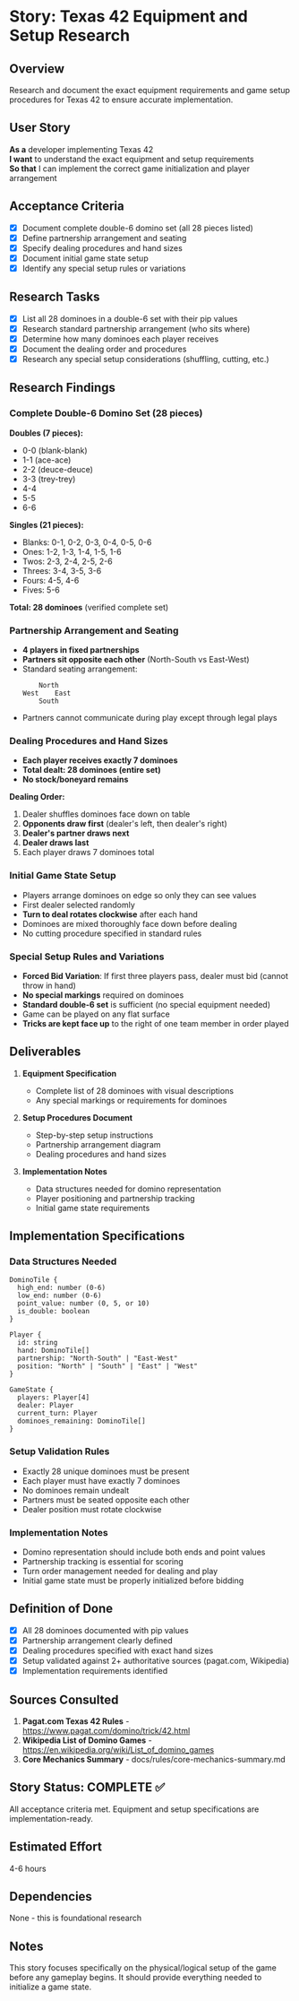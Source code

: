 # Story: Texas 42 Equipment and Setup Research

## Overview
Research and document the exact equipment requirements and game setup procedures for Texas 42 to ensure accurate implementation.

## User Story
**As a** developer implementing Texas 42  
**I want** to understand the exact equipment and setup requirements  
**So that** I can implement the correct game initialization and player arrangement

## Acceptance Criteria
- [x] Document complete double-6 domino set (all 28 pieces listed)
- [x] Define partnership arrangement and seating
- [x] Specify dealing procedures and hand sizes
- [x] Document initial game state setup
- [x] Identify any special setup rules or variations

## Research Tasks
- [x] List all 28 dominoes in a double-6 set with their pip values
- [x] Research standard partnership arrangement (who sits where)
- [x] Determine how many dominoes each player receives
- [x] Document the dealing order and procedures
- [x] Research any special setup considerations (shuffling, cutting, etc.)

## Research Findings

### Complete Double-6 Domino Set (28 pieces)

**Doubles (7 pieces):**
- 0-0 (blank-blank)
- 1-1 (ace-ace)
- 2-2 (deuce-deuce)
- 3-3 (trey-trey)
- 4-4
- 5-5
- 6-6

**Singles (21 pieces):**
- Blanks: 0-1, 0-2, 0-3, 0-4, 0-5, 0-6
- Ones: 1-2, 1-3, 1-4, 1-5, 1-6
- Twos: 2-3, 2-4, 2-5, 2-6
- Threes: 3-4, 3-5, 3-6
- Fours: 4-5, 4-6
- Fives: 5-6

**Total: 28 dominoes** (verified complete set)

### Partnership Arrangement and Seating
- **4 players in fixed partnerships**
- **Partners sit opposite each other** (North-South vs East-West)
- Standard seating arrangement:
  ```
      North
  West    East
      South
  ```
- Partners cannot communicate during play except through legal plays

### Dealing Procedures and Hand Sizes
- **Each player receives exactly 7 dominoes**
- **Total dealt: 28 dominoes (entire set)**
- **No stock/boneyard remains**

**Dealing Order:**
1. Dealer shuffles dominoes face down on table
2. **Opponents draw first** (dealer's left, then dealer's right)
3. **Dealer's partner draws next**
4. **Dealer draws last**
5. Each player draws 7 dominoes total

### Initial Game State Setup
- Players arrange dominoes on edge so only they can see values
- First dealer selected randomly
- **Turn to deal rotates clockwise** after each hand
- Dominoes are mixed thoroughly face down before dealing
- No cutting procedure specified in standard rules

### Special Setup Rules and Variations
- **Forced Bid Variation**: If first three players pass, dealer must bid (cannot throw in hand)
- **No special markings** required on dominoes
- **Standard double-6 set** is sufficient (no special equipment needed)
- Game can be played on any flat surface
- **Tricks are kept face up** to the right of one team member in order played

## Deliverables
1. **Equipment Specification**
   - Complete list of 28 dominoes with visual descriptions
   - Any special markings or requirements for dominoes

2. **Setup Procedures Document**
   - Step-by-step setup instructions
   - Partnership arrangement diagram
   - Dealing procedures and hand sizes

3. **Implementation Notes**
   - Data structures needed for domino representation
   - Player positioning and partnership tracking
   - Initial game state requirements

## Implementation Specifications

### Data Structures Needed
```
DominoTile {
  high_end: number (0-6)
  low_end: number (0-6)
  point_value: number (0, 5, or 10)
  is_double: boolean
}

Player {
  id: string
  hand: DominoTile[]
  partnership: "North-South" | "East-West"
  position: "North" | "South" | "East" | "West"
}

GameState {
  players: Player[4]
  dealer: Player
  current_turn: Player
  dominoes_remaining: DominoTile[]
}
```

### Setup Validation Rules
- Exactly 28 unique dominoes must be present
- Each player must have exactly 7 dominoes
- No dominoes remain undealt
- Partners must be seated opposite each other
- Dealer position must rotate clockwise

### Implementation Notes
- Domino representation should include both ends and point values
- Partnership tracking is essential for scoring
- Turn order management needed for dealing and play
- Initial game state must be properly initialized before bidding

## Definition of Done
- [x] All 28 dominoes documented with pip values
- [x] Partnership arrangement clearly defined
- [x] Dealing procedures specified with exact hand sizes
- [x] Setup validated against 2+ authoritative sources (pagat.com, Wikipedia)
- [x] Implementation requirements identified

## Sources Consulted
1. **Pagat.com Texas 42 Rules** - https://www.pagat.com/domino/trick/42.html
2. **Wikipedia List of Domino Games** - https://en.wikipedia.org/wiki/List_of_domino_games
3. **Core Mechanics Summary** - docs/rules/core-mechanics-summary.md

## Story Status: COMPLETE ✅
All acceptance criteria met. Equipment and setup specifications are implementation-ready.

## Estimated Effort
4-6 hours

## Dependencies
None - this is foundational research

## Notes
This story focuses specifically on the physical/logical setup of the game before any gameplay begins. It should provide everything needed to initialize a game state.
